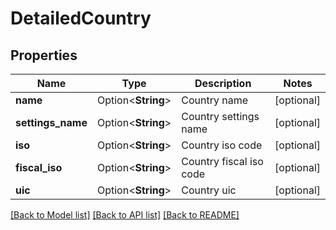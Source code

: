 # DetailedCountry

## Properties

Name | Type | Description | Notes
------------ | ------------- | ------------- | -------------
**name** | Option<**String**> | Country name | [optional]
**settings_name** | Option<**String**> | Country settings name | [optional]
**iso** | Option<**String**> | Country iso code | [optional]
**fiscal_iso** | Option<**String**> | Country fiscal iso code | [optional]
**uic** | Option<**String**> | Country uic | [optional]

[[Back to Model list]](../README.md#documentation-for-models) [[Back to API list]](../README.md#documentation-for-api-endpoints) [[Back to README]](../README.md)


